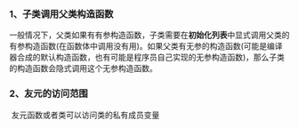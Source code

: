 ### 1、子类调用父类构造函数

​        一般情况下，父类如果有有参构造函数，子类需要在**初始化列表**中显式调用父类的有参构造函数(在函数体中调用没有用)。如果父类有无参的构造函数(可能是编译器合成的默认构造函数，也有可能是程序员自己实现的无参构造函数)，那么子类的构造函数会隐式调用这个无参构造函数。

### 2、友元的访问范围

​        友元函数或者类可以访问类的私有成员变量

